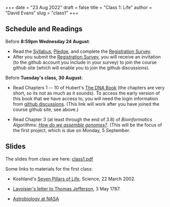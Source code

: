 +++
date = "23 Aug 2022"
draft = false
title = "Class 1: Life"
author = "David Evans"
slug = "class1"
+++

## Schedule and Readings

Before **8:59pm Wednesday 24 August**: 

- Read the [Syllabus](/syllabus/),
[Pledge](/pledge/), and complete the [Registration Survey](/survey).
- After you submit the [Registration Survey](/survey), you will receive an invitation (to the github account you include in your survey) to join the course github site (which will enable you to join the github discussions).

Before **Tuesday's class, 30 August**:

- Read Chapters 1 -- 10 of Hubert's [The DNA
  Book](https://berthub.eu/dna-book/toc-real/) (the chapters are very
  short, so its not as much as it sounds). To access the early version
  of this book that we have access to, you will need the login
  information from [github discussions](https://github.com/computingbiology/fall2022/discussions/3). (This link will work after you have joined the course github site, see above.)

- Read Chapter 3 (at least through the end of 3.8) of _Bioinformatics
Algorithms_: [_How do we assemble genomes?_](//www.bioinformaticsalgorithms.org/bioinformatics-chapter-3). (This will be the focus of the first project, which is due on Monday, 5 September.

## Slides

The slides from class are here: [class1.pdf](TODO)

Some links to materials for the first class:

- Koshland's [Seven Pillars of Life](https://www.science.org/doi/10.1126/science.1068489), Science, 22 March 2002.

- [Lavoisier's letter to Thomas Jefferson](https://founders.archives.gov/documents/Jefferson/01-11-02-0208), 3 May 1787.

- [Astrobiology at NASA](https://astrobiology.nasa.gov/research/life-detection/about/)

